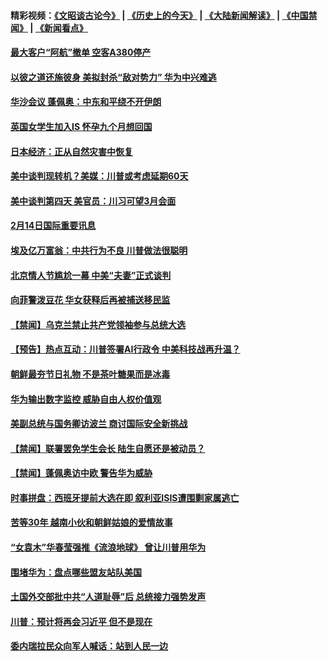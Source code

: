 #### 精彩视频：[《文昭谈古论今》](http://45.76.195.252/wenzhao) | [《历史上的今天》](http://45.76.195.252/today-in-history) | [《大陆新闻解读》](http://45.76.195.252/ntdtv-comedy) | [《中国禁闻》](http://45.76.195.252/ntdtv-news) | [《新闻看点》](http://45.76.195.252/news-insight) 

 #### [最大客户“阿航”撤单 空客A380停产](../pages/prog202/a102512033.md?t=02142137) 

#### [以彼之道还施彼身 美拟封杀“敌对势力” 华为中兴难逃](../pages/prog202/a102511935.md?t=02142137) 

#### [华沙会议 蓬佩奥：中东和平绕不开伊朗](../pages/prog202/a102511954.md?t=02142137) 

#### [英国女学生加入IS 怀孕九个月想回国](../pages/prog202/a102511941.md?t=02142137) 


#### [日本经济：正从自然灾害中恢复](../pages/prog202/a102511822.md?t=02142137) 

#### [美中谈判现转机？美媒：川普或考虑延期60天](../pages/prog202/a102511793.md?t=02142137) 

#### [美中谈判第四天 美官员：川习可望3月会面](../pages/prog202/a102511785.md?t=02142137) 

#### [2月14日国际重要讯息](../pages/prog202/a102511773.md?t=02142137) 

#### [埃及亿万富翁：中共行为不良 川普做法很聪明](../pages/prog202/a102511537.md?t=02142137) 

#### [北京情人节尴尬一幕 中美“夫妻”正式谈判](../pages/prog202/a102511668.md?t=02142137) 

#### [向菲警泼豆花 华女获释后再被捕送移民监](../pages/prog202/a102511602.md?t=02142137) 


#### [【禁闻】乌克兰禁止共产党领袖参与总统大选](../pages/prog202/a102511532.md?t=02142137) 

#### [【预告】热点互动：川普签署AI行政令 中美科技战再升温？](../pages/prog202/a102511521.md?t=02142137) 

#### [朝鲜最夯节日礼物 不是茶叶糖果而是冰毒](../pages/prog202/a102511219.md?t=02142137) 

#### [华为输出数字监控 威胁自由人权价值观](../pages/prog202/a102511480.md?t=02142137) 

#### [美副总统与国务卿访波兰 商讨国际安全新挑战](../pages/prog202/a102511469.md?t=02142137) 


#### [【禁闻】联署罢免学生会长 陆生自愿还是被动员？](../pages/prog202/a102511410.md?t=02142137) 

#### [【禁闻】蓬佩奥访中欧 警告华为威胁](../pages/prog202/a102511399.md?t=02142137) 

#### [时事拼盘：西班牙提前大选在即 叙利亚ISIS遭围剿家属逃亡](../pages/prog202/a102511369.md?t=02142137) 


#### [苦等30年 越南小伙和朝鲜姑娘的爱情故事](../pages/prog202/a102511116.md?t=02142137) 

#### [“女袁木”华春莹强推《流浪地球》 曾让川普用华为](../pages/prog202/a102511252.md?t=02142137) 

#### [围堵华为：盘点哪些盟友站队美国](../pages/prog202/a102511180.md?t=02142137) 

#### [土国外交部批中共“人道耻辱”后 总统接力强势发声](../pages/prog202/a102511233.md?t=02142137) 

#### [川普：预计将再会习近平 但不是现在](../pages/prog202/a102511113.md?t=02142137) 

#### [委内瑞拉民众向军人喊话：站到人民一边](../pages/prog202/a102511102.md?t=02142137) 



